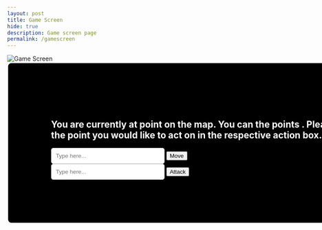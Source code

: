 ```yaml
---
layout: post
title: Game Screen
hide: true
description: Game screen page
permalink: /gamescreen
---
```


<html lang="en">
<head>
<meta charset="UTF-8">
    <meta name="viewport" content="width=device-width, initial-scale=1.0">
    <style>
        .black-box {
            background-color: black;
            color: white;
            padding: 100px;
            border-radius: 10px;
            border: 2px solid white;
            text-align: left;
            width: 880px;
        }
        .white-input {
            background-color: white;
            padding: 10px;
            border: 1px solid #ccc;
            border-radius: 5px;
            width: 30%;
            box-sizing: border-box; /* Include padding and border in the width calculation */
        }
    </style>
</head>

<body>
    <img id="map" src="https://i.postimg.cc/x1YqnQJZ/MapPos1.jpg" alt="Game Screen" usemap="#gameMap">
    <div class="black-box">
        <h2 id="boxtext">You are currently at point <span id="currentposition"></span> on the map. <span id="enemyalert"></span>You can <span id="actions"></span> the points <span id="possibleactionpositions"></span>. Please input the number of the point you would like to act on in the respective action box.</h2>
        <input type="number" min="1" max="9" class="white-input" placeholder="Type here..." id="playerinputmove">
        <button onclick="movement()">Move</button><br>
        <input type="number" min="1" max="9" class="white-input" placeholder="Type here..." id="playerinputattack">
        <button onclick="attack()">Attack</button>
    </div>
</body>

<script>
    // Define function to calculate damage
    async function calculateDamage() {
      var dataHealth = 0;
      // Fetch data to get HP
      const url = "http://{{site.baseurl}}/api/currentchar/"; // revert back to 127.0.0.1:8086 for local
      var options = {
          method: 'GET', // *GET, POST, PUT, DELETE, etc.
          mode: 'cors', // no-cors, *cors, same-origin
          cache: 'default', // *default, no-cache, reload, force-cache, only-if-cached
          credentials: 'include', // include, same-origin, omit
          headers: {
              'Content-Type': 'application/json',
          },
      };
      const response = await fetch(url, options);
      const data = await response.json();
      console.log(data);

      var dataObject = data[0];
      console.log(dataObject);

      dataHealth = dataObject["health"];
      console.log("EEE " + dataHealth);

      var newhealth = dataHealth - 1;
      console.log(newhealth)

      dataObject["health"] = newhealth;
      console.log(dataObject)

      // Send PUT request
      body = {
          // name: document.getElementById("name").value,
          classname: dataObject["classname"],
          health: newhealth,
          attack: dataObject["attack"],
          range: dataObject["range"],
          movement: dataObject["movement"]
      };
      var AuthOptions = {
          mode: 'cors', // no-cors, *cors, same-origin
          credentials: 'include', // include, same-origin, omit
          headers: {
              'Content-Type': 'application/json',
          },
          method: 'PUT', // Override the method property
          cache: 'no-cache', // Set the cache property
          body: JSON.stringify(body)
      };
      // fetch the API
      fetch(url, AuthOptions)
      // response is a RESTful "promise" on any successful fetch
      .then(response => {
          // check for response errors and display
          if (response.status !== 200) {
              // window.location.href = "{{site.baseurl}}/authorizationfail"; *update with link for error
              return;
          }
          // valid response will contain JSON data
          response.json().then(data => {
              console.log("Data updated")
          })
      })
      // catch fetch errors (ie ACCESS to server blocked)
      .catch(err => {
      console.log(err)
      });
      
      alert("You've been hit! Your health is now " + newhealth)
      // Check if health is 0
      if (newhealth == 0) {
        window.location.href = '{{site.baseurl}}/losescreen';
      }
    };
    
    // Define variable for initial position and update it in text
    var position = 1;
    document.getElementById("currentposition").textContent = position;

    // Define object for the map images (MapPos1 means at point 1)
    var mapImages = {
        1: "https://i.postimg.cc/x1YqnQJZ/MapPos1.jpg",
        2: "https://i.postimg.cc/GmQtpfvm/MapPos2.jpg",
        3: "https://i.postimg.cc/SK1K6zT0/MapPos3.jpg",
        4: "https://i.postimg.cc/SKxsYGG7/MapPos4.jpg",
        5: "https://i.postimg.cc/ZYdqNn6g/MapPos5.jpg",
        6: "https://i.postimg.cc/rsxF2Z8c/MapPos6.jpg",
        7: "https://i.postimg.cc/RFjV8xxX/MapPos7.jpg",
        8: "https://i.postimg.cc/637pY5g8/MapPos8.jpg",
        9: "https://i.postimg.cc/dtcVjFB0/MapPos9.jpg"
    };

    // Define object for possible actions (movement and attack) depending on initial position and update it in text
    var possibleActionPositions = {
        1: [2, 3],
        2: [1, 3, 4, 5],
        3: [1, 2, 5, 6],
        4: [2, 5, 7],
        5: [2, 3, 4, 6, 7, 8],
        6: [3, 5, 8],
        7: [4, 5, 8, 9],
        8: [5, 6, 7, 9],
        9: [7, 8]
    }
    document.getElementById("possibleactionpositions").textContent = possibleActionPositions[position];

    // Define function to check if a number is in one of the possible actions
    var enemyposition = 9;
    var enemyspot = possibleActionPositions[enemyposition]
    function checkPosition(number, arr) {
      for (var i = 0; i < arr.length; i++) {
        if (arr[i] == number) {
          document.getElementById("enemyalert").textContent = "The enemy is one step away from you! ";
          document.getElementById("actions").textContent = "move to or attack";
          return true;
        }
        else {
          document.getElementById("enemyalert").textContent = "";
          document.getElementById("actions").textContent = "move to";
        }
      }
    };
    checkPosition(enemyposition, possibleActionPositions[position]);

    // Function to pick a random number from 1 to max, and this is how to decide what the enemy is going to do and where
    function enemychoice(max) {
      var randomnumber = Math.random();
      var scalednumber = randomnumber * max;
      var endnumber = Math.floor(scalednumber) + 1;
      return endnumber;
    };

    // Function to pick a random number from an inputted array
    function enemychoice2(array) {
      const randomIndex = Math.floor(Math.random() * array.length);
      var moveposition = array[randomIndex];
      return moveposition;
    };

    // Define function for enemy movement
    function enemymove() {
      var moveposition = enemychoice2(enemyspot);
      while (moveposition == position) {
        moveposition = enemychoice2(enemyspot);
      };
      enemyposition = moveposition;
      enemyspot = possibleActionPositions[enemyposition]
      return;
    };
        
    // Define function for AI attack
    function enemyattack() {
      var attackposition = enemychoice2(enemyspot);
      if (attackposition == position) {
        calculateDamage();
        alert("You got hit!");
      }
    };

    // Define function for player movement
    function movement() {
      // Set inputValue to the number entered
      inputmovement = document.getElementById("playerinputmove");
      inputValue = inputmovement.value;
      possiblemoves = possibleActionPositions[position];
      for (var i = 0; i < possiblemoves.length; i++) {
        if (possiblemoves[i] == inputValue) {
          // Set number entered as new postion and update text for current position, the possible places to act on, and map
          position = inputValue
          document.getElementById("currentposition").textContent = position;
          document.getElementById("possibleactionpositions").textContent = possibleActionPositions[position];
          var map = document.getElementById("map")
          map.src = mapImages[position]
          // Enemy act
          var choice = enemychoice(2)
          if (choice == 1) {
            enemymove();
            console.log("Enemy has moved to " + enemyposition)
          }
          else if (choice == 2) {
            enemyattack();
            console.log("Enemy has attacked")
          }
          // Check positions and give alert if conditions met
          checkPosition(position, enemyspot)
          return;
        }
      }
      alert("Invalid number!")
    }

    // Define function for player attack
    function attack() {
      inputattack = document.getElementById("playerinputattack");
      inputattackValue = inputattack.value;
      possiblemoves = possibleActionPositions[position];
      for (var i = 0; i < possiblemoves.length; i++) {
        if (possiblemoves[i] == inputattackValue) {
          // Check if hit or not
          if (possiblemoves[i] == enemyposition) {
            alert("You Hit!")
            window.location.href='{{site.baseurl}}/winscreen'
            return;
          }
          else {
            alert("You Missed!")
          }
          // Enemy act
          var choice = enemychoice(2)
          if (choice == 1) {
            enemymove();
            console.log("Enemy has moved")
            return;
          }
          else if (choice == 2) {
            enemyattack();
            console.log("Enemy has attacked")
            return;
          }
        }
      }
      alert("Invalid number!")
    }
</script>
